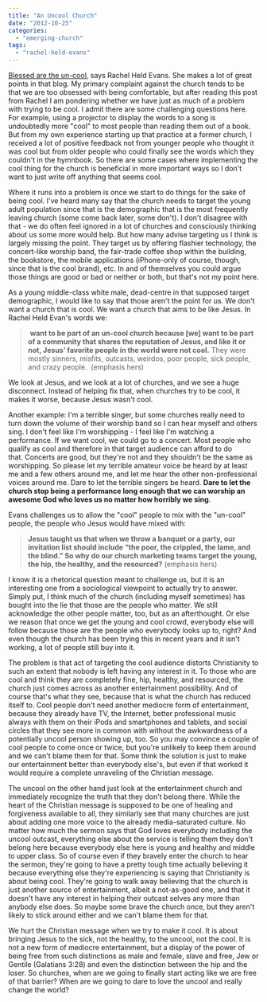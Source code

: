 ```yaml
---
title: "An Uncool Church"
date: "2012-10-25"
categories: 
  - "emerging-church"
tags: 
  - "rachel-held-evans"
---
```


[Blessed are the un-cool](http://rachelheldevans.com/blog/blessed-are-the-uncool "Rachel Held Evans | Blessed are the Un-Cool"), says Rachel Held Evans. She makes a lot of great points in that blog. My primary complaint against the church tends to be that we are too obsessed with being comfortable, but after reading this post from Rachel I am pondering whether we have just as much of a problem with trying to be cool. I admit there are some challenging questions here. For example, using a projector to display the words to a song is undoubtedly more "cool" to most people than reading them out of a book. But from my own experience starting up that practice at a former church, I received a lot of positive feedback not from younger people who thought it was cool but from older people who could finally see the words which they couldn't in the hymnbook. So there are some cases where implementing the cool thing for the church is beneficial in more important ways so I don't want to just write off anything that seems cool.

<!--more-->Where it runs into a problem is once we start to do things for the sake of being cool. I've heard many say that the church needs to target the young adult population since that is the demographic that is the most frequently leaving church (some come back later, some don't). I don't disagree with that - we do often feel ignored in a lot of churches and consciously thinking about us some more would help. But how many advise targeting us I think is largely missing the point. They target us by offering flashier technology, the concert-like worship band, the fair-trade coffee shop within the building, the bookstore, the mobile applications (iPhone-only of course, though, since that is the cool brand), etc. In and of themselves you could argue those things are good or bad or neither or both, but that's not my point here.

As a young middle-class white male, dead-centre in that supposed target demographic, I would like to say that those aren't the point for us. We don't want a church that is cool. We want a church that aims to be like Jesus. In Rachel Held Evan's words we:

>  **want to be part of an un-cool church because \[we\] want to be part of a community that shares the reputation of Jesus, and like it or not, Jesus’ favorite people in the world were not cool.** They were mostly sinners, misfits, outcasts, weirdos, poor people, sick people, and crazy people.  (emphasis hers)

We look at Jesus, and we look at a lot of churches, and we see a huge disconnect. Instead of helping fix that, when churches try to be cool, it makes it worse, because Jesus wasn't cool.

Another example: I'm a terrible singer, but some churches really need to turn down the volume of their worship band so I can hear myself and others sing. I don't feel like I'm worshipping - I feel like I'm watching a performance. If we want cool, we could go to a concert. Most people who qualify as cool and therefore in that target audience can afford to do that. Concerts are good, but they're not and they shouldn't be the same as worshipping. So please let my terrible amateur voice be heard by at least me and a few others around me, and let me hear the other non-professional voices around me. Dare to let the terrible singers be heard. **Dare to let the church stop being a performance long enough that we can worship an awesome God who loves us no matter how horribly we sing**.

Evans challenges us to allow the "cool" people to mix with the "un-cool" people, the people who Jesus would have mixed with:

> **Jesus taught us that when we throw a banquet or a party, our invitation list should include “the poor, the crippled, the lame, and the blind.” So why do our church marketing teams target the young, the hip, the healthy, and the resourced?** (emphasis hers)

I know it is a rhetorical question meant to challenge us, but it is an interesting one from a sociological viewpoint to actually try to answer. Simply put, I think much of the church (including myself sometimes) has bought into the lie that those are the people who matter. We still acknowledge the other people matter, too, but as an afterthought. Or else we reason that once we get the young and cool crowd, everybody else will follow because those are the people who everybody looks up to, right? And even though the church has been trying this in recent years and it isn't working, a lot of people still buy into it.

The problem is that act of targeting the cool audience distorts Christianity to such an extent that nobody is left having any interest in it. To those who are cool and think they are completely fine, hip, healthy, and resourced, the church just comes across as another entertainment possibility. And of course that's what they see, because that is what the church has reduced itself to. Cool people don't need another mediocre form of entertainment, because they already have TV, the Internet, better professional music always with them on their iPods and smartphones and tablets, and social circles that they see more in common with without the awkwardness of a potentially uncool person showing up, too. So you may convince a couple of cool people to come once or twice, but you're unlikely to keep them around and we can't blame them for that. Some think the solution is just to make our entertainment better than everybody else's, but even if that worked it would require a complete unraveling of the Christian message.

The uncool on the other hand just look at the entertainment church and immediately recognize the truth that they don't belong there. While the heart of the Christian message is supposed to be one of healing and forgiveness available to all, they similarly see that many churches are just about adding one more voice to the already media-saturated culture. No matter how much the sermon says that God loves everybody including the uncool outcast, everything else about the service is telling them they don't belong here because everybody else here is young and healthy and middle to upper class. So of course even if they bravely enter the church to hear the sermon, they're going to have a pretty tough time actually believing it because everything else they're experiencing is saying that Christianity is about being cool. They're going to walk away believing that the church is just another source of entertainment, albeit a not-as-good one, and that it doesn't have any interest in helping their outcast selves any more than anybody else does. So maybe some brave the church once, but they aren't likely to stick around either and we can't blame them for that.

We hurt the Christian message when we try to make it cool. It is about bringing Jesus to the sick, not the healthy, to the uncool, not the cool. It is not a new form of mediocre entertainment, but a display of the power of being free from such distinctions as male and female, slave and free, Jew or Gentile (Galatians 3:28) and even the distinction between the hip and the loser. So churches, when are we going to finally start acting like we are free of that barrier? When are we going to dare to love the uncool and really change the world?
